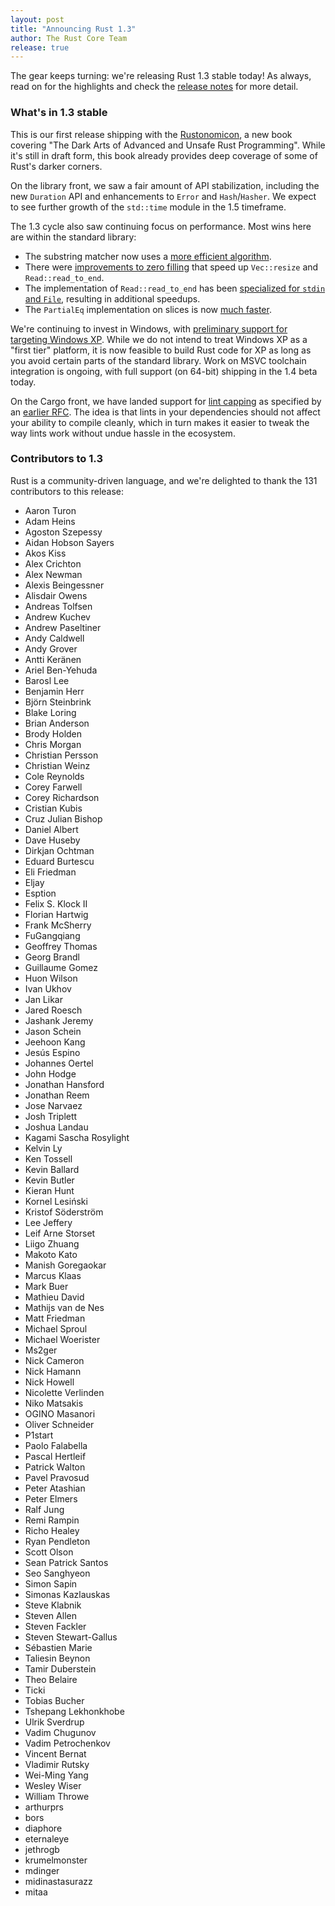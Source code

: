 ```yaml
---
layout: post
title: "Announcing Rust 1.3"
author: The Rust Core Team
release: true
---
```


The gear keeps turning: we're releasing Rust 1.3 stable today! As always, read
on for the highlights and check the [release notes][notes] for more detail.

[install]: https://www.rust-lang.org/install.html
[notes]: https://github.com/rust-lang/rust/blob/master/RELEASES.md#version-130-september-2015

### What's in 1.3 stable

This is our first release shipping with the
[Rustonomicon](https://doc.rust-lang.org/nightly/nomicon/), a new book covering
"The Dark Arts of Advanced and Unsafe Rust Programming". While it's still in
draft form, this book already provides deep coverage of some of Rust's darker
corners.

On the library front, we saw a fair amount of API stabilization, including the
new `Duration` API and enhancements to `Error` and `Hash`/`Hasher`. We expect to
see further growth of the `std::time` module in the 1.5 timeframe.

The 1.3 cycle also saw continuing focus on performance. Most wins here are
within the standard library:

- The substring matcher now uses a
  [more efficient algorithm](https://github.com/rust-lang/rust/pull/26327).
- There were
  [improvements to zero filling](https://github.com/rust-lang/rust/pull/26849)
  that speed up `Vec::resize` and `Read::read_to_end`.
- The implementation of `Read::read_to_end` has been
  [specialized for `stdin` and `File`](https://github.com/rust-lang/rust/pull/26950),
  resulting in additional speedups.
- The `PartialEq` implementation on slices is now
  [much faster](https://github.com/rust-lang/rust/pull/26884).

We're continuing to invest in Windows, with
[preliminary support for targeting Windows XP](https://github.com/rust-lang/rust/pull/26601). While
we do not intend to treat Windows XP as a "first tier" platform, it is now
feasible to build Rust code for XP as long as you avoid certain parts of the
standard library. Work on MSVC toolchain integration is ongoing, with full
support (on 64-bit) shipping in the 1.4 beta today.

On the Cargo front, we have landed support for
[lint capping](https://github.com/rust-lang/rust/pull/27260) as specified by an
[earlier RFC](https://github.com/rust-lang/rfcs/pull/1193). The idea is that
lints in your dependencies should not affect your ability to compile cleanly,
which in turn makes it easier to tweak the way lints work without undue hassle
in the ecosystem.

### Contributors to 1.3

Rust is a community-driven language, and we're delighted to thank the 131
contributors to this release:

- Aaron Turon
- Adam Heins
- Agoston Szepessy
- Aidan Hobson Sayers
- Akos Kiss
- Alex Crichton
- Alex Newman
- Alexis Beingessner
- Alisdair Owens
- Andreas Tolfsen
- Andrew Kuchev
- Andrew Paseltiner
- Andy Caldwell
- Andy Grover
- Antti Keränen
- Ariel Ben-Yehuda
- Barosl Lee
- Benjamin Herr
- Björn Steinbrink
- Blake Loring
- Brian Anderson
- Brody Holden
- Chris Morgan
- Christian Persson
- Christian Weinz
- Cole Reynolds
- Corey Farwell
- Corey Richardson
- Cristian Kubis
- Cruz Julian Bishop
- Daniel Albert
- Dave Huseby
- Dirkjan Ochtman
- Eduard Burtescu
- Eli Friedman
- Eljay
- Esption
- Felix S. Klock II
- Florian Hartwig
- Frank McSherry
- FuGangqiang
- Geoffrey Thomas
- Georg Brandl
- Guillaume Gomez
- Huon Wilson
- Ivan Ukhov
- Jan Likar
- Jared Roesch
- Jashank Jeremy
- Jason Schein
- Jeehoon Kang
- Jesús Espino
- Johannes Oertel
- John Hodge
- Jonathan Hansford
- Jonathan Reem
- Jose Narvaez
- Josh Triplett
- Joshua Landau
- Kagami Sascha Rosylight
- Kelvin Ly
- Ken Tossell
- Kevin Ballard
- Kevin Butler
- Kieran Hunt
- Kornel Lesiński
- Kristof Söderström
- Lee Jeffery
- Leif Arne Storset
- Liigo Zhuang
- Makoto Kato
- Manish Goregaokar
- Marcus Klaas
- Mark Buer
- Mathieu David
- Mathijs van de Nes
- Matt Friedman
- Michael Sproul
- Michael Woerister
- Ms2ger
- Nick Cameron
- Nick Hamann
- Nick Howell
- Nicolette Verlinden
- Niko Matsakis
- OGINO Masanori
- Oliver Schneider
- P1start
- Paolo Falabella
- Pascal Hertleif
- Patrick Walton
- Pavel Pravosud
- Peter Atashian
- Peter Elmers
- Ralf Jung
- Remi Rampin
- Richo Healey
- Ryan Pendleton
- Scott Olson
- Sean Patrick Santos
- Seo Sanghyeon
- Simon Sapin
- Simonas Kazlauskas
- Steve Klabnik
- Steven Allen
- Steven Fackler
- Steven Stewart-Gallus
- Sébastien Marie
- Taliesin Beynon
- Tamir Duberstein
- Theo Belaire
- Ticki
- Tobias Bucher
- Tshepang Lekhonkhobe
- Ulrik Sverdrup
- Vadim Chugunov
- Vadim Petrochenkov
- Vincent Bernat
- Vladimir Rutsky
- Wei-Ming Yang
- Wesley Wiser
- William Throwe
- arthurprs
- bors
- diaphore
- eternaleye
- jethrogb
- krumelmonster
- mdinger
- midinastasurazz
- mitaa
